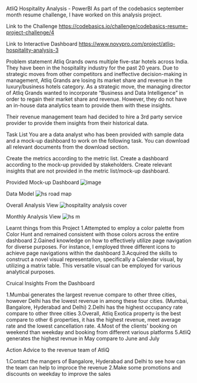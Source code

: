 AtliQ Hospitality Analysis - PowerBI
As part of the codebasics september month resume challenge, I have worked on this analysis project.

Link to the Challenge https://codebasics.io/challenge/codebasics-resume-project-challenge/4

Link to Interactive Dashboard https://www.novypro.com/project/atliq-hospitality-analysis-3

Problem statement
Atliq Grands owns multiple five-star hotels across India. They have been in the hospitality industry for the past 20 years. Due to strategic moves from other competitors and ineffective decision-making in management, Atliq Grands are losing its market share and revenue in the luxury/business hotels category. As a strategic move, the managing director of Atliq Grands wanted to incorporate “Business and Data Intelligence” in order to regain their market share and revenue. However, they do not have an in-house data analytics team to provide them with these insights.

Their revenue management team had decided to hire a 3rd party service provider to provide them insights from their historical data.

Task List
You are a data analyst who has been provided with sample data and a mock-up dashboard to work on the following task. You can download all relevant documents from the download section.

Create the metrics according to the metric list.
Create a dashboard according to the mock-up provided by stakeholders.
Create relevant insights that are not provided in the metric list/mock-up dashboard.

Provided Mock-up Dashboard
![image](https://github.com/DaKyleeeee/Power-BI-Project/assets/119737029/3a52309c-3080-47eb-9132-b4e2fb9de5e2)

Data Model 
![hs road map](https://github.com/DaKyleeeee/Power-BI-Project/assets/119737029/db40131a-8411-478a-bd44-558d3dc6169d)

Overall Analysis View
![hospitality analysis cover ](https://github.com/DaKyleeeee/Power-BI-Project/assets/119737029/21c8ca5e-9917-4710-8ee7-fd284dda985e)

Monthly Analysis View
![hs m](https://github.com/DaKyleeeee/Power-BI-Project/assets/119737029/6a6ab8c7-8d95-4cb5-aac4-54611868090a)

Learnt things from this Project
1.Attempted to employ a color palette from Color Hunt and remained consistent with those colors across the entire dashboard
2.Gained knowledge on how to effectively utilize page navigation for diverse purposes. For instance, I employed three different icons to achieve page navigations within the dashboard
3.Acquired the skills to construct a novel visual representation, specifically a Calendar visual, by utilizing a matrix table. This versatile visual can be employed for various analytical purposes.

Cruical Insights From the Dashboard

1.Mumbai generates the largest revenue compare to other three cities, however Delhi has the lowest revenue in among these four cities. (Mumbai, Bangalore, Hyderabad and Delhi)
2.Delhi has the highest occupancy rate compare to other three cities 
3.Overall, Atliq Exotica property is the best compare to other 6 properties, it has the highest revenue, meet average rate and the lowest cancellation rate.
4.Most of the clients' booking on weekend than weekday and booking from different various platforms
5.AtliQ generates the highest revnue in May compare to June and July

Action Advice to the revenue team of AtliQ

1.Contact the mangers of Bangalore, Hyderabad and Delhi to see how can the team can help to improce the revenue
2.Make some promotions and discounts on weekday to improve the sales
